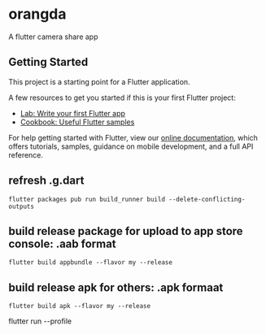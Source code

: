 # orangda

A flutter camera share app

## Getting Started

This project is a starting point for a Flutter application.

A few resources to get you started if this is your first Flutter project:

- [Lab: Write your first Flutter app](https://flutter.dev/docs/get-started/codelab)
- [Cookbook: Useful Flutter samples](https://flutter.dev/docs/cookbook)

For help getting started with Flutter, view our
[online documentation](https://flutter.dev/docs), which offers tutorials,
samples, guidance on mobile development, and a full API reference.

## refresh .g.dart
`flutter packages pub run build_runner build --delete-conflicting-outputs`

## build release package for upload to app store console: .aab format
`flutter build appbundle --flavor my --release`

## build release apk for others: .apk formaat
`flutter build apk --flavor my --release`

flutter run --profile

